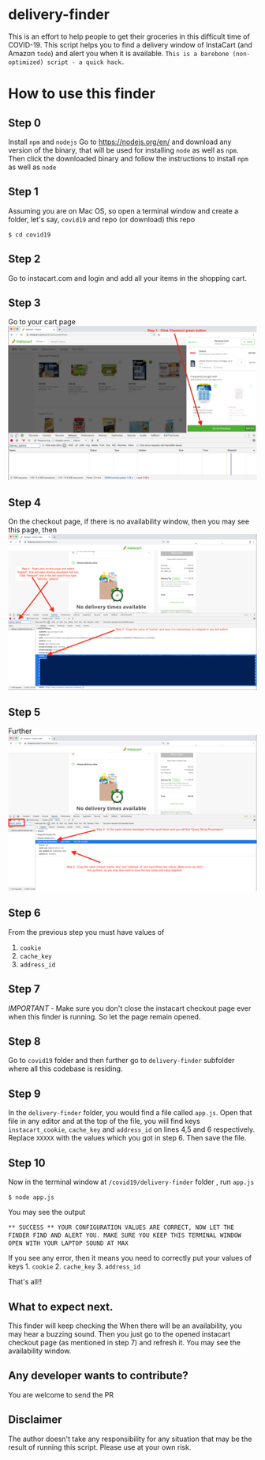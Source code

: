 # delivery-finder
This is an effort to help people to get their groceries in this difficult time of COVID-19. This script helps you to find a delivery window of InstaCart (and Amazon `todo`) and alert you when it is available. 
`This is a barebone (non-optimized) script - a quick hack.`

# How to use this finder
## Step 0
Install `npm` and `nodejs`
Go to https://nodejs.org/en/ and download any version of the binary, that will be used for installing `node` as well as `npm`. Then click the downloaded binary and follow the instructions to install `npm` as well as `node`

## Step 1
Assuming you are on Mac OS, so open a terminal window and create a folder, let's say, `covid19` and 
repo (or download) this repo
```
$ cd covid19
```

## Step 2
Go to instacart.com and login and add all your items in the shopping cart.

## Step 3
Go to your cart page
![Follow this step](https://raw.githubusercontent.com/jvkumar/delivery-finder/master/readme/Step1.png)

## Step 4
On the checkout page, if there is no availability window, then you may see this page, then 
![follow these steps](
https://raw.githubusercontent.com/jvkumar/delivery-finder/master/readme/Step%202%20and%203.png)

## Step 5
Further 
![follow thsese steps](
https://github.com/jvkumar/delivery-finder/blob/master/readme/Step%204%20and%205.png)

## Step 6
From the previous step you must have values of
1. `cookie`
2. `cache_key`
3. `address_id`

## Step 7
*IMPORTANT* - Make sure you don't close the instacart checkout page ever when this finder is running. So let the page remain opened.

## Step 8
Go to `covid19` folder and then further go to `delivery-finder` subfolder where all this codebase is residing. 

## Step 9
In the `delivery-finder` folder, you would find a file called `app.js`. Open that file in any editor and at the top of the file, you will find keys `instacart_cookie`, `cache_key` and `address_id` on lines 4,5 and 6 respectively.
Replace `XXXXX` with the values which you got in step 6. Then save the file.

## Step 10
Now in the terminal window at `/covid19/delivery-finder` folder , run `app.js`
```
$ node app.js
```

You may see the output
```
** SUCCESS ** YOUR CONFIGURATION VALUES ARE CORRECT, NOW LET THE FINDER FIND AND ALERT YOU. MAKE SURE YOU KEEP THIS TERMINAL WINDOW OPEN WITH YOUR LAPTOP SOUND AT MAX
```

If you see any error, then it means you need to correctly put your values of keys 1. `cookie` 2. `cache_key` 3. `address_id`

That's all!!

## What to expect next.
This finder will keep checking the When there will be an availability, you may hear a buzzing sound. Then you just go to the opened instacart checkout page (as mentioned in step 7) and refresh it. You may see the availability window.

## Any developer wants to contribute?
You are welcome to send the PR

## Disclaimer
The author doesn't take any responsibility for any situation that may be the result of running this script. Please use at your own risk.



